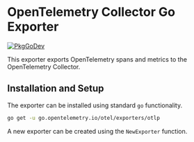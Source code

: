 # OpenTelemetry Collector Go Exporter

[![PkgGoDev](https://pkg.go.dev/badge/go.opentelemetry.io/otel/exporters/otlp)](https://pkg.go.dev/go.opentelemetry.io/otel/exporters/otlp)

This exporter exports OpenTelemetry spans and metrics to the OpenTelemetry Collector.

## Installation and Setup

The exporter can be installed using standard `go` functionality.

```bash
go get -u go.opentelemetry.io/otel/exporters/otlp
```

A new exporter can be created using the `NewExporter` function.
